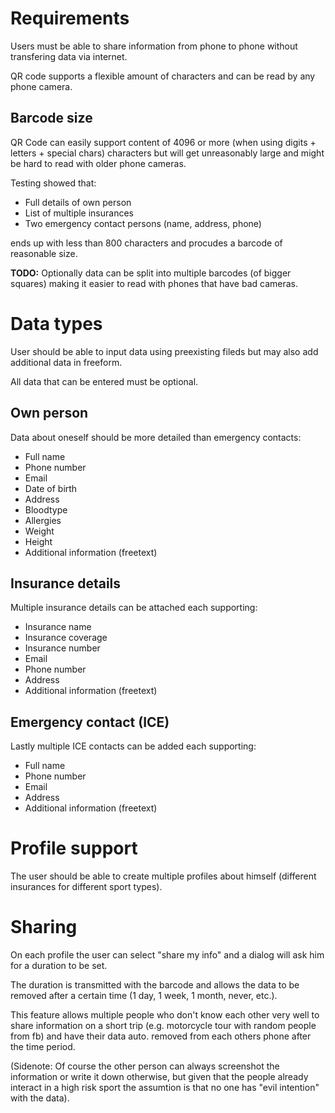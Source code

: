 # Requirements

Users must be able to share information from phone to phone without transfering data via internet.

QR code supports a flexible amount of characters and can be read by any phone camera.

## Barcode size

QR Code can easily support content of 4096 or more (when using digits + letters + special chars) characters but will get unreasonably large and might be hard to read with older phone cameras.

Testing showed that:

* Full details of own person
* List of multiple insurances
* Two emergency contact persons (name, address, phone)

ends up with less than 800 characters and procudes a barcode of reasonable size.

**TODO:** Optionally data can be split into multiple barcodes (of bigger squares) making it easier to read with phones that have bad cameras.

# Data types

User should be able to input data using preexisting fileds but may also add additional data in freeform.

All data that can be entered must be optional.

## Own person

Data about oneself should be more detailed than emergency contacts:

* Full name
* Phone number
* Email
* Date of birth
* Address
* Bloodtype
* Allergies
* Weight
* Height
* Additional information (freetext)

## Insurance details

Multiple insurance details can be attached each supporting:

* Insurance name
* Insurance coverage
* Insurance number
* Email
* Phone number
* Address
* Additional information (freetext)

## Emergency contact (ICE)

Lastly multiple ICE contacts can be added each supporting:

* Full name
* Phone number
* Email
* Address
* Additional information (freetext)

# Profile support

The user should be able to create multiple profiles about himself (different insurances for different sport types).

# Sharing

On each profile the user can select "share my info" and a dialog will ask him for a duration to be set.

The duration is transmitted with the barcode and allows the data to be removed after a certain time (1 day, 1 week, 1 month, never, etc.).

This feature allows multiple people who don't know each other very well to share information on a short trip (e.g. motorcycle tour with random people from fb) and have their data auto. removed from each others phone after the time period.

(Sidenote: Of course the other person can always screenshot the information or write it down otherwise, but given that the people already interact in a high risk sport the assumtion is that no one has "evil intention" with the data).